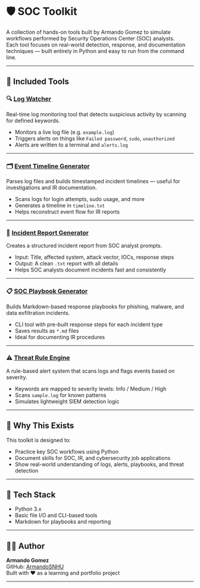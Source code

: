 # 🛡️ SOC Toolkit

A collection of hands-on tools built by Armando Gomez to simulate workflows performed by Security Operations Center (SOC) analysts.  
Each tool focuses on real-world detection, response, and documentation techniques — built entirely in Python and easy to run from the command line.

---

## 🚀 Included Tools

### 🔍 [Log Watcher](./Log-Watcher)
Real-time log monitoring tool that detects suspicious activity by scanning for defined keywords.

- Monitors a live log file (e.g. `example.log`)
- Triggers alerts on things like `Failed password`, `sudo`, `unauthorized`
- Alerts are written to a terminal and `alerts.log`

---

### 🗂️ [Event Timeline Generator](./Event-Timeline-Generator)
Parses log files and builds timestamped incident timelines — useful for investigations and IR documentation.

- Scans logs for login attempts, sudo usage, and more
- Generates a timeline in `timeline.txt`
- Helps reconstruct event flow for IR reports

---

### 📝 [Incident Report Generator](./Incident-Report-Generator)
Creates a structured incident report from SOC analyst prompts.

- Input: Title, affected system, attack vector, IOCs, response steps
- Output: A clean `.txt` report with all details
- Helps SOC analysts document incidents fast and consistently

---

### 📋 [SOC Playbook Generator](./SOC-Playbooks)
Builds Markdown-based response playbooks for phishing, malware, and data exfiltration incidents.

- CLI tool with pre-built response steps for each incident type
- Saves results as `*.md` files
- Ideal for documenting IR procedures

---

### ⚠️ [Threat Rule Engine](./Threat-Rule-Engine)
A rule-based alert system that scans logs and flags events based on severity.

- Keywords are mapped to severity levels: Info / Medium / High
- Scans `sample.log` for known patterns
- Simulates lightweight SIEM detection logic

---

## 🎯 Why This Exists

This toolkit is designed to:
- Practice key SOC workflows using Python
- Document skills for SOC, IR, and cybersecurity job applications
- Show real-world understanding of logs, alerts, playbooks, and threat detection

---

## 🧰 Tech Stack

- Python 3.x
- Basic file I/O and CLI-based tools
- Markdown for playbooks and reporting

---

## 👨‍💻 Author

**Armando Gomez**  
GitHub: [ArmandoSNHU](https://github.com/ArmandoSNHU)  
Built with ❤️ as a learning and portfolio project

---

